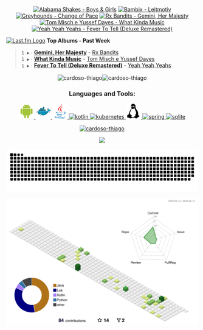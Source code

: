 <!-- lastfm -->
<p align="center"><a href="https://www.last.fm/music/Alabama+Shakes/Boys+&+Girls"><img src="https://lastfm.freetls.fastly.net/i/u/64s/077d7aeab42ab31814f4227273e0124b.png" title="Alabama Shakes - Boys & Girls"></a> <a href="https://www.last.fm/music/Bambix/Leitmotiv"><img src="https://lastfm.freetls.fastly.net/i/u/64s/27df840c29bffd7ed158f07929af052c.jpg" title="Bambix - Leitmotiv"></a> <a href="https://www.last.fm/music/Greyhounds/Change+of+Pace"><img src="https://lastfm.freetls.fastly.net/i/u/64s/1c41e22403634e65ed8d84e57135c2b2.jpg" title="Greyhounds - Change of Pace"></a> <a href="https://www.last.fm/music/Rx+Bandits/Gemini,+Her+Majesty"><img src="https://lastfm.freetls.fastly.net/i/u/64s/e4ee46b607714c95cc343f51cdee2ebf.jpg" title="Rx Bandits - Gemini, Her Majesty"></a> <a href="https://www.last.fm/music/Tom+Misch+e+Yussef+Dayes/What+Kinda+Music"><img src="https://lastfm.freetls.fastly.net/i/u/64s/9a3a1216ceecccf8682b9cf1d3bbf664.jpg" title="Tom Misch e Yussef Dayes - What Kinda Music"></a> <a href="https://www.last.fm/music/Yeah+Yeah+Yeahs/Fever+To+Tell+(Deluxe+Remastered)"><img src="https://lastfm.freetls.fastly.net/i/u/64s/38d277d2c9857d4e6596d7f3a11135a3.jpg" title="Yeah Yeah Yeahs - Fever To Tell (Deluxe Remastered)"></a> </p>

<!--START_LASTFM_ALBUMS:{"period": "7day", "rows": 10}-->
<a href="https://last.fm" target="_blank"><img src="https://user-images.githubusercontent.com/17434202/215290617-e793598d-d7c9-428f-9975-156db1ba89cc.svg" alt="Last.fm Logo" width="18" height="13"/></a> **Top Albums - Past Week**

> `1 ▶️` ∙ **[Gemini, Her Majesty](https://www.last.fm/music/Rx+Bandits/Gemini,+Her+Majesty)** - [Rx Bandits](https://www.last.fm/music/Rx+Bandits)<br/>
> `1 ▶️` ∙ **[What Kinda Music](https://www.last.fm/music/Tom+Misch+e+Yussef+Dayes/What+Kinda+Music)** - [Tom Misch e Yussef Dayes](https://www.last.fm/music/Tom+Misch+e+Yussef+Dayes)<br/>
> `1 ▶️` ∙ **[Fever To Tell (Deluxe Remastered)](https://www.last.fm/music/Yeah+Yeah+Yeahs/Fever+To+Tell+(Deluxe+Remastered))** - [Yeah Yeah Yeahs](https://www.last.fm/music/Yeah+Yeah+Yeahs)<br/>
<!--END_LASTFM_ALBUMS-->

<p align="center"><img align="center" src="https://github-readme-stats-nine-kohl.vercel.app/api?username=cardoso-thiago&show_icons=true&locale=en&theme=gotham&hide=issues,contribs" alt="cardoso-thiago" /><img align="center" src="https://github-readme-stats-nine-kohl.vercel.app/api/top-langs?username=cardoso-thiago&show_icons=true&locale=en&layout=compact&theme=gotham" alt="cardoso-thiago" /></p>

<h3 align="center">Languages and Tools:</h3>
<p align="center"> <a href="https://developer.android.com" target="_blank"> <img src="https://github.com/devicons/devicon/blob/master/icons/android/android-original.svg" alt="android" width="40" height="40"/> </a> <a href="https://www.docker.com/" target="_blank"> <img src="https://github.com/devicons/devicon/blob/master/icons/docker/docker-original.svg" alt="docker" width="40" height="40"/> </a> <a href="https://www.java.com" target="_blank"> <img src="https://github.com/devicons/devicon/blob/master/icons/java/java-original.svg" alt="java" width="40" height="40"/> </a> <a href="https://kotlinlang.org" target="_blank"> <img src="https://www.vectorlogo.zone/logos/kotlinlang/kotlinlang-icon.svg" alt="kotlin" width="40" height="40"/> </a> <a href="https://kubernetes.io" target="_blank"> <img src="https://www.vectorlogo.zone/logos/kubernetes/kubernetes-icon.svg" alt="kubernetes" width="40" height="40"/> </a> <a href="https://www.linux.org/" target="_blank"> <img src="https://github.com/devicons/devicon/blob/master/icons/linux/linux-plain.svg" alt="linux" width="40" height="40"/> </a> <a href="https://spring.io/" target="_blank"> <img src="https://www.vectorlogo.zone/logos/springio/springio-icon.svg" alt="spring" width="40" height="40"/> </a> <a href="https://www.sqlite.org/" target="_blank"> <img src="https://www.vectorlogo.zone/logos/sqlite/sqlite-icon.svg" alt="sqlite" width="40" height="40"/> </a> </p>

<p align="center"> <a href="https://github.com/ryo-ma/github-profile-trophy"><img src="https://github-profile-trophy.vercel.app/?username=cardoso-thiago&column=7" alt="cardoso-thiago" /></a> </p>

<!--START_SECTION:comicstrip-->
<p align="center">
 <a href="https://xkcd.com/">
 <img src="https://imgs.xkcd.com/comics/google_solar_cycle.png" />
</a>
</p>
<!--END_SECTION:comicstrip-->

![](https://github.com/cardoso-thiago/cardoso-thiago/raw/output/github-snake.svg)

![](profile-3d-contrib/profile-green-animate.svg)

